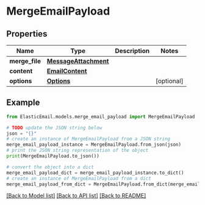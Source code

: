 # MergeEmailPayload


## Properties

Name | Type | Description | Notes
------------ | ------------- | ------------- | -------------
**merge_file** | [**MessageAttachment**](MessageAttachment.md) |  | 
**content** | [**EmailContent**](EmailContent.md) |  | 
**options** | [**Options**](Options.md) |  | [optional] 

## Example

```python
from ElasticEmail.models.merge_email_payload import MergeEmailPayload

# TODO update the JSON string below
json = "{}"
# create an instance of MergeEmailPayload from a JSON string
merge_email_payload_instance = MergeEmailPayload.from_json(json)
# print the JSON string representation of the object
print(MergeEmailPayload.to_json())

# convert the object into a dict
merge_email_payload_dict = merge_email_payload_instance.to_dict()
# create an instance of MergeEmailPayload from a dict
merge_email_payload_from_dict = MergeEmailPayload.from_dict(merge_email_payload_dict)
```
[[Back to Model list]](../README.md#documentation-for-models) [[Back to API list]](../README.md#documentation-for-api-endpoints) [[Back to README]](../README.md)


